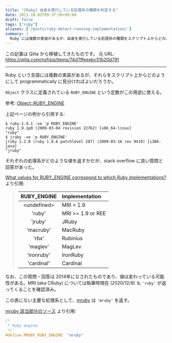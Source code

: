 ```yaml
---
title: "[Ruby] 自身を実行している処理系の種類を判定する"
date: 2021-10-02T09:37:50+09:00
draft: false
tags: ["ruby"]
aliases: ['/posts/ruby-detect-running-implementation/']
summary: |
  Ruby には複数の実装があるが、自身を実行している処理系の種類をスクリプト上からどのように判定すればよいだろうか。
---
```


この記事は Qiita から移植してきたものです。
元 URL: https://qiita.com/nsfisis/items/74d7ffeeebc51b20d791


-----------------------------------



Ruby という言語には複数の実装があるが、それらをスクリプト上からどのようにして programmatically に見分ければよいだろうか。

`Object` クラスに定義されている `RUBY_ENGINE` という定数がこの用途に使える。

参考: [Object::RUBY_ENGINE](https://docs.ruby-lang.org/ja/latest/method/Object/c/RUBY_ENGINE.html)

上記ページの例から引用する:

```shell-session
$ ruby-1.9.1 -ve 'p RUBY_ENGINE'
ruby 1.9.1p0 (2009-03-04 revision 22762) [x86_64-linux]
"ruby"
$ jruby -ve 'p RUBY_ENGINE'
jruby 1.2.0 (ruby 1.8.6 patchlevel 287) (2009-03-16 rev 9419) [i386-java]
"jruby"
```

それぞれの処理系がどのような値を返すかだが、stack overflow に良い質問と回答があった。

[What values for RUBY_ENGINE correspond to which Ruby implementations?](https://stackoverflow.com/a/9894232) より引用:

> | RUBY_ENGINE | Implementation    |
> |:-----------:|:------------------|
> | \<undefined\> | MRI < 1.9         |
> | 'ruby'      | MRI >= 1.9 or REE |
> | 'jruby'     | JRuby             |
> | 'macruby'   | MacRuby           |
> | 'rbx'       | Rubinius          |
> | 'maglev'    | MagLev            |
> | 'ironruby'  | IronRuby          |
> | 'cardinal'  | Cardinal          |


なお、この質問・回答は 2014年になされたものであり、値は変わっている可能性がある。MRI (aka CRuby) については執筆時現在 (2020/12/8) も `'ruby'` が返ってくることを確認済み。

この表にない主要な処理系として、[mruby](https://mruby.org) は `'mruby'` を返す。

[mruby 該当部分のソース](https://github.com/mruby/mruby/blob/ed29d74bfd95362eaeb946fcf7e865d80346b62b/include/mruby/version.h#L32-L35) より引用:

```c
/*
 * Ruby engine.
 */
#define MRUBY_RUBY_ENGINE  "mruby"
```

